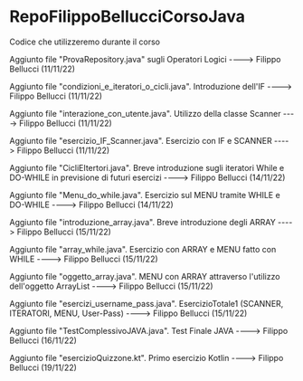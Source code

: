 # RepoFilippoBellucciCorsoJava
Codice che utilizzeremo durante il corso

Aggiunto file "ProvaRepository.java" sugli Operatori Logici ----> Filippo Bellucci (11/11/22)

Aggiunto file "condizioni_e_iteratori_o_cicli.java". Introduzione dell'IF ----> Filippo Bellucci (11/11/22)

Aggiunto file "interazione_con_utente.java". Utilizzo della classe Scanner ----> Filippo Bellucci (11/11/22)

Aggiunto file "esercizio_IF_Scanner.java". Esercizio con IF e SCANNER ----> Filippo Bellucci (11/11/22)

Aggiunto file "CicliEItertori.java". Breve introduzione sugli iteratori While e DO-WHILE in previsione di futuri esercizi ----> Filippo Bellucci (14/11/22)

Aggiunto file "Menu_do_while.java". Esercizio sul MENU tramite WHILE e DO-WHILE ----> Filippo Bellucci (14/11/22)

Aggiunto file "introduzione_array.java". Breve introduzione degli ARRAY ----> Filippo Bellucci (15/11/22)

Aggiunto file "array_while.java". Esercizio con ARRAY e MENU fatto con WHILE ----> Filippo Bellucci (15/11/22)

Aggiunto file "oggetto_array.java". MENU con ARRAY attraverso l'utilizzo dell'oggetto ArrayList ----> Filippo Bellucci (15/11/22)

Aggiunto file "esercizi_username_pass.java". EsercizioTotale1 (SCANNER, ITERATORI, MENU, User-Pass) ----> Filippo Bellucci (15/11/22)

Aggiunto file "TestComplessivoJAVA.java". Test Finale JAVA ----> Filippo Bellucci (16/11/22)

Aggiunto file "esercizioQuizzone.kt". Primo esercizio Kotlin ----> Filippo Bellucci (19/11/22)
